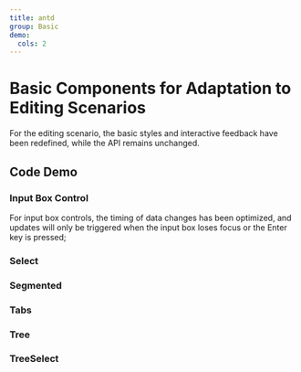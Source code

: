 ```yaml
---
title: antd
group: Basic
demo:
  cols: 2
---
```


# Basic Components for Adaptation to Editing Scenarios

For the editing scenario, the basic styles and interactive feedback have been redefined, while the API remains unchanged.

## Code Demo

### Input Box Control

For input box controls, the timing of data changes has been optimized, and updates will only be triggered when the input box loses focus or the Enter key is pressed;

<code src="./demos/basic.tsx" ></code>
<code src="./demos/inputNumber.tsx" ></code>

### Select

<code src="./demos/select.tsx" ></code>

### Segmented

<code src="./demos/segmented.tsx" ></code>

### Tabs

<code src="./demos/tabs.tsx" ></code>

### Tree

<code src="./demos/tree.tsx" ></code>

### TreeSelect

<code src="./demos/treeselect.tsx" ></code>
